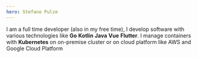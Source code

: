 ```yaml
---
hero: Stefano Pulze
---
```


I am a full time developer (also in my free time), I develop software with various
technologies like **Go** **Kotlin** **Java** **Vue** **Flutter**. 
I manage containers with **Kubernetes** on on-premise cluster or on cloud platform like AWS
and Google Cloud Platform
